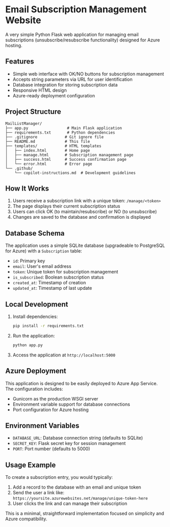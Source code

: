 # Email Subscription Management Website

A very simple Python Flask web application for managing email subscriptions (unsubscribe/resubscribe functionality) designed for Azure hosting.

## Features

- Simple web interface with OK/NO buttons for subscription management
- Accepts string parameters via URL for user identification
- Database integration for storing subscription data
- Responsive HTML design
- Azure-ready deployment configuration

## Project Structure

```
MailListManager/
├── app.py                 # Main Flask application
├── requirements.txt       # Python dependencies
├── .gitignore            # Git ignore file
├── README.md             # This file
├── templates/            # HTML templates
│   ├── index.html        # Home page
│   ├── manage.html       # Subscription management page
│   ├── success.html      # Success confirmation page
│   └── error.html        # Error page
└── .github/
    └── copilot-instructions.md  # Development guidelines
```

## How It Works

1. Users receive a subscription link with a unique token: `/manage/<token>`
2. The page displays their current subscription status
3. Users can click OK (to maintain/resubscribe) or NO (to unsubscribe)
4. Changes are saved to the database and confirmation is displayed

## Database Schema

The application uses a simple SQLite database (upgradeable to PostgreSQL for Azure) with a `Subscription` table:

- `id`: Primary key
- `email`: User's email address
- `token`: Unique token for subscription management
- `is_subscribed`: Boolean subscription status
- `created_at`: Timestamp of creation
- `updated_at`: Timestamp of last update

## Local Development

1. Install dependencies:
   ```bash
   pip install -r requirements.txt
   ```

2. Run the application:
   ```bash
   python app.py
   ```

3. Access the application at `http://localhost:5000`

## Azure Deployment

This application is designed to be easily deployed to Azure App Service. The configuration includes:

- Gunicorn as the production WSGI server
- Environment variable support for database connections
- Port configuration for Azure hosting

## Environment Variables

- `DATABASE_URL`: Database connection string (defaults to SQLite)
- `SECRET_KEY`: Flask secret key for session management
- `PORT`: Port number (defaults to 5000)

## Usage Example

To create a subscription entry, you would typically:

1. Add a record to the database with an email and unique token
2. Send the user a link like: `https://yoursite.azurewebsites.net/manage/unique-token-here`
3. User clicks the link and can manage their subscription

This is a minimal, straightforward implementation focused on simplicity and Azure compatibility.